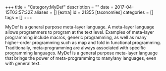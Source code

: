 +++
title = "Category:MyDef"
description = ""
date = 2017-04-15T03:57:32Z
aliases = []
[extra]
id = 21355
[taxonomies]
categories = []
tags = []
+++

MyDef is a general purpose meta-layer language. A meta-layer language allows programmers to program at the text level. Examples of meta-layer programming include macros, generic programming, as well as many higher-order programming such as map and fold in functional programming. Traditionally, meta-programming are always associated with specific programming languages. MyDef is a general purpose meta-layer language that brings the power of meta-programming to many/any languages, even with general text.
